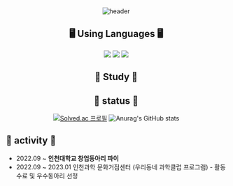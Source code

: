 ### 
<div align="center">
  
![header](https://capsule-render.vercel.app/api?type=cylinder&color=000000&height=150&section=header&text=Hyeokzzi's%20Git&fontColor=ffffff&fontSize=70&animation=fadeIn&fontAlignY=55)


## 🖥️ Using Languages 🖥️
<img src="https://img.shields.io/badge/C-A8B9CC?style=flat-square&logo=C&logoColor=blue"/>  <img src="https://img.shields.io/badge/C++-00599C?style=flat-square&logo=C++&logoColor=blue"/>  <img src="https://img.shields.io/badge/Python-3776AB?style=flat-square&logo=Python&logoColor=yellow"/>

## 🥇 Study 🥇
   
## 🥉 status 🥉
[![Solved.ac
프로필](http://mazassumnida.wtf/api/generate_badge?boj=qnekvptmxm74)](https://solved.ac/qnekvptmxm74) 
![Anurag's GitHub stats](https://github-readme-stats.vercel.app/api?username=hyeokzzi&show_icons=true&theme=dracula) 
</div>

## 🥉 activity 🥉
* 2022.09 ~ **인천대학교 창업동아리 파이**
* 2022.09 ~ 2023.01 인천과학 문화거점센터 (우리동네 과학클럽 프로그램) - 활동 수료 및 우수동아리 선정

<!--
## 🏆 수상경력 🏆
* 2018 인천대학교 창의적종합설계경진대회                            **입상**
* 2018 인천대학교 드론챌린지(주행부문)                              **동상**
* 2021 인천대학교 자율주행 소프트웨어 챌린지(with IPG Automotive)   **금상**
* 2022 스마트 모빌리티 경진대회                                    **동상**
* 2022 인천대학교 PBL(Project Based Learning) 프로그램         **대상 및 인천시장상**
-->

<!--
**hyeokzzi/hyeokzzi** is a ✨ _special_ ✨ repository because its `README.md` (this file) appears on your GitHub profile.

Here are some ideas to get you started:

- 🔭 I’m currently working on ...
- 🌱 I’m currently learning ...
- 👯 I’m looking to collaborate on ...
- 🤔 I’m looking for help with ...
- 💬 Ask me about ...
- 📫 How to reach me: ...
- 😄 Pronouns: ...
- ⚡ Fun fact: ...
-->
